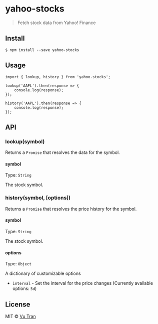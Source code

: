# yahoo-stocks

> Fetch stock data from Yahoo! Finance

## Install

```
$ npm install --save yahoo-stocks
```

## Usage

```
import { lookup, history } from 'yahoo-stocks';

lookup('AAPL').then(response => {
    console.log(response);
});

history('AAPL').then(response => {
    console.log(response);
});
```

## API

### lookup(symbol)

Returns a `Promise` that resolves the data for the symbol.

#### symbol

Type: `String`

The stock symbol.

### history(symbol, [options])

Returns a `Promise` that resolves the price history for the symbol.

#### symbol

Type: `String`

The stock symbol.

#### options

Type: `Object`

A dictionary of customizable options

- `interval` - Set the interval for the price changes (Currently available options: `5d`)

## License

MIT © [Vu Tran](https://github.com/vutran/)
